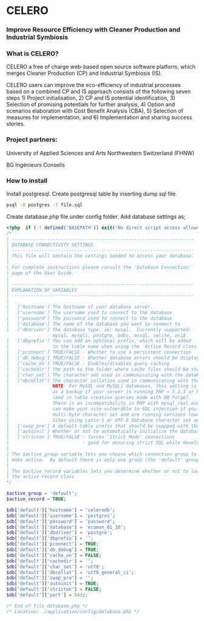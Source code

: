 # CELERO 
### Improve Resource Efficiency with Cleaner Production and Industrial Symbiosis

### What is CELERO?
CELERO a free of charge web-based open source software platform, which merges Cleaner Production (CP) and Industrial Symbiosis (IS).

CELERO users can improve the eco-efficiency of industrial processes based on a combined CP and IS approach consists of the following seven steps 1) Project initialisation, 2) CP and IS potential identification, 3) Selection of promising potentials for further analysis, 4) Option and scenarios elaboration with Cost Benefit Analysis (CBA), 5) Selection of measures for implementation, and 6) Implementation and sharing success stories.

### Project partners: 

University of Applied Sciences and Arts Northwestern Switzerland (FHNW) 

BG Ingénieurs Conseils

### How to install
Install postgresql. 
Create postgresql table by inserting dump sql file.
```bash
psql -U postgres -f file.sql
```
Create database.php file under config folder.
Add database settings as;
```php
<?php  if ( ! defined('BASEPATH')) exit('No direct script access allowed');
/*
| -------------------------------------------------------------------
| DATABASE CONNECTIVITY SETTINGS
| -------------------------------------------------------------------
| This file will contain the settings needed to access your database.
|
| For complete instructions please consult the 'Database Connection'
| page of the User Guide.
|
| -------------------------------------------------------------------
| EXPLANATION OF VARIABLES
| -------------------------------------------------------------------
|
|	['hostname'] The hostname of your database server.
|	['username'] The username used to connect to the database
|	['password'] The password used to connect to the database
|	['database'] The name of the database you want to connect to
|	['dbdriver'] The database type. ie: mysql.  Currently supported:
				 mysql, mysqli, postgre, odbc, mssql, sqlite, oci8
|	['dbprefix'] You can add an optional prefix, which will be added
|				 to the table name when using the  Active Record class
|	['pconnect'] TRUE/FALSE - Whether to use a persistent connection
|	['db_debug'] TRUE/FALSE - Whether database errors should be displayed.
|	['cache_on'] TRUE/FALSE - Enables/disables query caching
|	['cachedir'] The path to the folder where cache files should be stored
|	['char_set'] The character set used in communicating with the database
|	['dbcollat'] The character collation used in communicating with the database
|				 NOTE: For MySQL and MySQLi databases, this setting is only used
| 				 as a backup if your server is running PHP < 5.2.3 or MySQL < 5.0.7
|				 (and in table creation queries made with DB Forge).
| 				 There is an incompatibility in PHP with mysql_real_escape_string() which
| 				 can make your site vulnerable to SQL injection if you are using a
| 				 multi-byte character set and are running versions lower than these.
| 				 Sites using Latin-1 or UTF-8 database character set and collation are unaffected.
|	['swap_pre'] A default table prefix that should be swapped with the dbprefix
|	['autoinit'] Whether or not to automatically initialize the database.
|	['stricton'] TRUE/FALSE - forces 'Strict Mode' connections
|							- good for ensuring strict SQL while developing
|
| The $active_group variable lets you choose which connection group to
| make active.  By default there is only one group (the 'default' group).
|
| The $active_record variables lets you determine whether or not to load
| the active record class
*/

$active_group = 'default';
$active_record = TRUE;

$db['default']['hostname'] = 'celerodb';
$db['default']['username'] = 'postgres';
$db['default']['password'] = 'password';
$db['default']['database'] = 'ecoman_01_10';
$db['default']['dbdriver'] = 'postgre';
$db['default']['dbprefix'] = '';
$db['default']['pconnect'] = TRUE;
$db['default']['db_debug'] = TRUE;
$db['default']['cache_on'] = FALSE;
$db['default']['cachedir'] = '';
$db['default']['char_set'] = 'utf8';
$db['default']['dbcollat'] = 'utf8_general_ci';
$db['default']['swap_pre'] = '';
$db['default']['autoinit'] = TRUE;
$db['default']['stricton'] = FALSE;
$db['default']['port'] = 5432;

/* End of file database.php */
/* Location: ./application/config/database.php */
```




